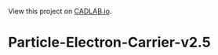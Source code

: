 View this project on [CADLAB.io](https://cadlab.io/project/1655). 

# Particle-Electron-Carrier-v2.5
